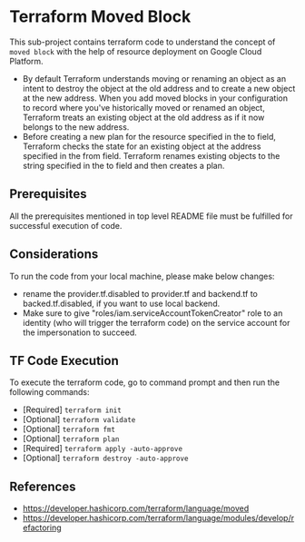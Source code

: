 # Terraform Moved Block
This sub-project contains terraform code to understand the concept of `moved block` with the help of resource deployment on Google Cloud Platform.

- By default Terraform understands moving or renaming an object as an intent to destroy the object at the old address and to create a new object at the new address. When you add moved blocks in your configuration to record where you've historically moved or renamed an object, Terraform treats an existing object at the old address as if it now belongs to the new address.
- Before creating a new plan for the resource specified in the to field, Terraform checks the state for an existing object at the address specified in the from field. Terraform renames existing objects to the string specified in the to field and then creates a plan.

## Prerequisites
All the prerequisites mentioned in top level README file must be fulfilled for successful execution of code.

## Considerations
To run the code from your local machine, please make below changes:
- rename the provider.tf.disabled to provider.tf and backend.tf to backed.tf.disabled, if you want to use local backend.
- Make sure to give "roles/iam.serviceAccountTokenCreator" role to an identity (who will trigger the terraform code) on the service account for the impersonation to succeed.

## TF Code Execution
To execute the terraform code, go to command prompt and then run the following commands:

-   [Required] `terraform init`
-   [Optional] `terraform validate`
-   [Optional] `terraform fmt`
-   [Optional] `terraform plan`
-   [Required] `terraform apply -auto-approve`
-   [Optional] `terraform destroy -auto-approve`

## References
- https://developer.hashicorp.com/terraform/language/moved
- https://developer.hashicorp.com/terraform/language/modules/develop/refactoring
